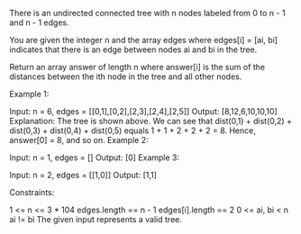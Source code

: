 There is an undirected connected tree with n nodes labeled from 0 to n - 1 and n - 1 edges.

You are given the integer n and the array edges where edges[i] = [ai, bi] indicates that there is an edge between nodes ai and bi in the tree.

Return an array answer of length n where answer[i] is the sum of the distances between the ith node in the tree and all other nodes.

 

Example 1:


Input: n = 6, edges = [[0,1],[0,2],[2,3],[2,4],[2,5]]
Output: [8,12,6,10,10,10]
Explanation: The tree is shown above.
We can see that dist(0,1) + dist(0,2) + dist(0,3) + dist(0,4) + dist(0,5)
equals 1 + 1 + 2 + 2 + 2 = 8.
Hence, answer[0] = 8, and so on.
Example 2:


Input: n = 1, edges = []
Output: [0]
Example 3:


Input: n = 2, edges = [[1,0]]
Output: [1,1]
 

Constraints:

1 <= n <= 3 * 104
edges.length == n - 1
edges[i].length == 2
0 <= ai, bi < n
ai != bi
The given input represents a valid tree.